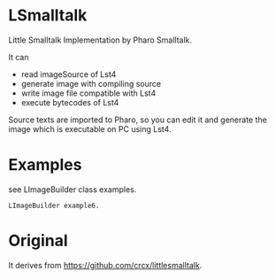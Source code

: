 # LSmalltalk
Little Smalltalk Implementation by Pharo Smalltalk.

It can
- read imageSource of Lst4
- generate image with compiling source
- write image file compatible with Lst4
- execute bytecodes of Lst4

Source texts are imported to Pharo, so you can edit it and generate the image which is executable on PC using Lst4.

# Examples
see LImageBuilder class examples.

```smalltalk
LImageBuilder example6.
```

# Original
It derives from https://github.com/crcx/littlesmalltalk.
